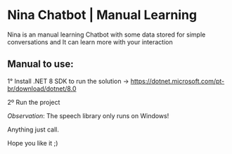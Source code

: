 # Nina Chatbot | Manual Learning
Nina is an manual learning Chatbot with some data stored for simple conversations and It can learn more with your interaction

<h2>Manual to use:</h2>

1° Install .NET 8 SDK to run the solution -> https://dotnet.microsoft.com/pt-br/download/dotnet/8.0

2º Run the project

*Observation*: The speech library only runs on Windows!

Anything just call.

Hope you like it ;)
